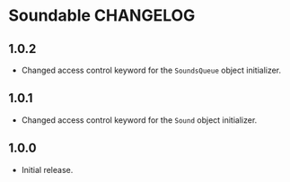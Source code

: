 # Soundable CHANGELOG

## 1.0.2

* Changed access control keyword for the `SoundsQueue` object initializer.

## 1.0.1

* Changed access control keyword for the `Sound` object initializer.

## 1.0.0

* Initial release.
